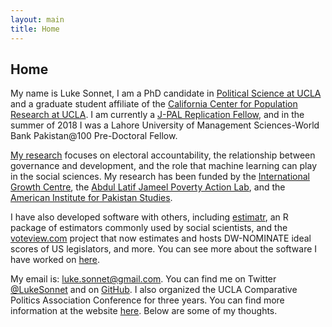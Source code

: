 ```yaml
---
layout: main
title: Home
---
```


## Home

My name is Luke Sonnet, I am a PhD candidate in [Political Science at UCLA](https://polisci.ucla.edu/) and a graduate student affiliate of the [California Center for Population Research at UCLA](https://ccpr.ucla.edu/). I am currently a [J-PAL Replication Fellow](https://www.povertyactionlab.org/sonnet), and in the summer of 2018 I was a Lahore University of Management Sciences-World Bank Pakistan@100 Pre-Doctoral Fellow.

[My research](/research) focuses on electoral accountability, the relationship between governance and development, and the role that machine learning can play in the social sciences. My research has been funded by the [International Growth Centre](https://www.theigc.org/), the [Abdul Latif Jameel Poverty Action Lab](https://www.povertyactionlab.org/), and the [American Institute for Pakistan Studies](http://www.pakistanstudies-aips.org/).

I have also developed software with others, including [estimatr](estimatr.declaredesign.org), an R package of estimators commonly used by social scientists, and the [voteview.com](voteview.com) project that now estimates and hosts DW-NOMINATE ideal scores of US legislators, and more. You can see more about the software I have worked on [here](/software).

My email is: [luke.sonnet@gmail.com](mailto:luke.sonnet@gmail.com). You can find me on Twitter <a href="http://twitter.com/LukeSonnet">@LukeSonnet</a> and on <a href="http://github.com/lukesonnet">GitHub</a>. I also organized the UCLA Comparative Politics Association Conference for three years. You can find more information at the website <a href="http://polisci.ucla.edu/content/compass">here</a>. Below are some of my thoughts.
